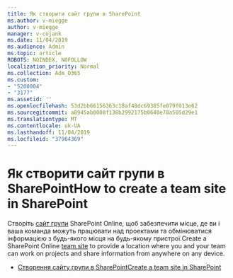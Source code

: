 ```yaml
---
title: Як створити сайт групи в SharePoint
ms.author: v-miegge
author: v-miegge
manager: v-cojank
ms.date: 11/04/2019
ms.audience: Admin
ms.topic: article
ROBOTS: NOINDEX, NOFOLLOW
localization_priority: Normal
ms.collection: Adm_O365
ms.custom:
- "5200004"
- "3177"
ms.assetid: ''
ms.openlocfilehash: 53d2bb66156363c18af48dc69385fe079f013e62
ms.sourcegitcommit: a8945ab0008f138b2992175b0640e78a505d29e1
ms.translationtype: MT
ms.contentlocale: uk-UA
ms.lasthandoff: 11/04/2019
ms.locfileid: "37964369"
---
```

# <a name="how-to-create-a-team-site-in-sharepoint"></a><span data-ttu-id="3931c-102">Як створити сайт групи в SharePoint</span><span class="sxs-lookup"><span data-stu-id="3931c-102">How to create a team site in SharePoint</span></span>

<span data-ttu-id="3931c-103">Створіть [сайт групи](https://support.office.com/article/what-is-a-sharepoint-team-site-75545757-36c3-46a7-beed-0aaa74f0401e) SharePoint Online, щоб забезпечити місце, де ви і ваша команда можуть працювати над проектами та обмінюватися інформацією з будь-якого місця на будь-якому пристрої.</span><span class="sxs-lookup"><span data-stu-id="3931c-103">Create a SharePoint Online [team site](https://support.office.com/article/what-is-a-sharepoint-team-site-75545757-36c3-46a7-beed-0aaa74f0401e) to provide a location where you and your team can work on projects and share information from anywhere on any device.</span></span>

* [<span data-ttu-id="3931c-104">Створення сайту групи в SharePoint</span><span class="sxs-lookup"><span data-stu-id="3931c-104">Create a team site in SharePoint</span></span>](https://support.office.com/article/create-a-team-site-in-sharepoint-ef10c1e7-15f3-42a3-98aa-b5972711777d)